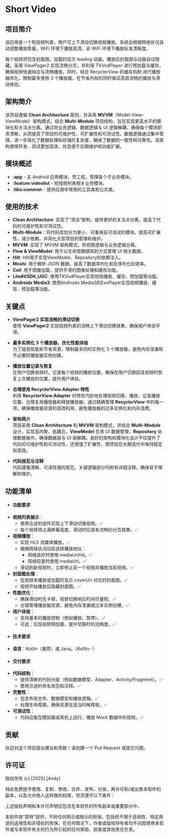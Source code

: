 # Short Video

## 项目简介

该应用是一个短视频列表，用户可上下滑动切换视频播放。系统会根据网络状况自动调整播放质量，WiFi 环境下播放高清，非 WiFi 环境下播放标准清晰度。

每个视频项包含封面图，加载时显示 loading 动画，播放后封面图与动画自动隐藏。采用 ViewPager2 实现流畅分页，并利用 TXVodPlayer 进行预加载与缓存，确保视频快速响应与流畅播放。同时，结合 RecyclerView 的缓存机制 进行播放器优化，限制最多使用 3 个播放器，在节省内存的同时保证高效流畅的播放与滑动体验。

## 架构简介

该项目遵循 **Clean Architecture** 原则，并采用 **MVVM**（Model-View-ViewModel）架构模式，结合 **Multi-Module** 项目结构，旨在实现更高水平的模块化和关注点分离。通过将业务逻辑、数据逻辑与 UI 逻辑解耦，确保每个模块职责清晰，从而提高了项目的可维护性、可扩展性和可测试性。数据逻辑通过集中管理，进一步简化了数据处理和存储的复杂度，确保了数据的一致性和可靠性。该架构使得开发、测试更加高效，并且便于后期维护和功能扩展。

## 模块概述

- **:app** - 主 Android 应用模块，壳工程，管理各个子业务模块。
- **:feature:videolist** - 短视频列表相关业务模块。
- **:libs:common** - 提供应用中常用的工具类和公共类。

## 使用的技术

- **Clean Architecture**: 实现了“清洁”架构，提供更好的关注点分离，提高了代码的可维护性和可测试性。
- **Multi-Module**：将代码库划分为更小、可重用且可测试的模块，提高可扩展性，减少依赖，并简化大型项目的管理和维护。
- **MVVM**: 实现了 MVVM 架构模式，将视图逻辑与业务逻辑分离。
- **Flow & ViewModel**: 用于以生命周期感知的方式管理 UI 相关数据。
- **Hilt**: Hilt用于实现ViewModel、Repository的依赖注入。
- **Moshi**: 用于解析 JSON 数据，提高了数据序列化和反序列化的效率。
- **Coil**: 用于图像加载，提供平滑的图像处理和缓存功能。
- **LiteAVSDK_UGC**: 使用TXVodPlayer实现视频播放、缓存、预加载等功能。
- **Androidx Media3**: 使用Androidx Media3的ExoPlayer实现视频播放、缓存、预加载等功能。

## 关键点

- **ViewPager2 实现流畅的滑动切换**  
  使用 **ViewPager2** 实现视频列表的流畅上下滑动切换效果，确保用户体验平滑。

- **最多实例化 3 个播放器，优化性能体验**  
  为了提高性能和节省资源，限制最多同时实例化 3 个播放器，避免内存泄漏和不必要的播放器实例创建。

- **播放位置记录与恢复**  
  在用户切换视频时，记录每个视频的播放位置，确保在用户切换回该视频时恢复上次播放的位置，提升用户体验。

- **合理使用 RecyclerView.Adapter 特性**  
  利用 **RecyclerView.Adapter** 的特性巧妙地处理视频切换、播放、记录播放位置、合理复用播放器和释放播放器。通过精确管理 **RecyclerView** 中的每一项，确保播放器资源的高效利用，避免播放器的过多实例化和内存浪费。

- **架构简介**  
  项目采用 **Clean Architecture** 和 **MVVM** 架构模式，并结合 **Multi-Module** 设计，实现高内聚、低耦合。**ViewModel** 负责 UI 数据管理，**Repository** 处理数据操作，确保数据层与 UI 层解耦。良好的架构和模块化设计不仅提升了代码的可维护性和可测试性，还增强了扩展性，使项目在长期迭代中保持稳定和高效。

- **代码规范与注释**  
  代码遵循清晰、可读性强的规范，关键逻辑部分均附有详细注释，确保易于理解和维护。

## 功能清单
- #### 功能要求
- **视频列表展示**：
    - 使用合适的组件实现上下滑动切换视频。✅
    - 每个视频项占满屏幕高度，滑动时应具有流畅的分页效果。✅
- **视频播放**：
    - 实现 HLS 流媒体播放。✅
    - 根据网络状况动态选择播放地址：
        - 网络良好时使用 mediaUrlHd。✅
        - 网络较差时使用 mediaUrl。✅
    - 滑动到新视频时，立即停止前一个视频并播放当前视频。✅
- **封面图处理**：
    - 在视频未播放或加载时显示 coverUrl 对应的封面图。✅
    - 视频开始播放后隐藏封面图。✅
- **性能优化**：
    - 确保滑动时无卡顿，视频切换响应时间尽量短。✅
    - 合理管理播放器资源，避免内存泄漏或过多实例创建。✅
- **用户体验**：
    - 支持基本的播放控制（例如播放、暂停）。✅
    - 可选：实现视频预加载，提升切换时的流畅度。✅
- #### 技术要求
- **语言**：Kotlin（推荐）或 Java。（Kotlin✅）
- #### 交付要求
- **代码结构**：
    - 提供清晰的代码分层（例如数据模型、Adapter、Activity/Fragment）。✅
    - 使用合适的命名规范和注释。✅
- **完整性**：
    - 包含布局文件、数据模型和播放逻辑。✅
    - 处理生命周期，确保资源在适当时候释放。✅
- **可测试性**：
    - 代码应能在模拟器或真机上运行，播放 Mock 数据中的视频。✅

## 贡献

欢迎对这个项目提出建议和贡献！请创建一个 Pull Request 或提交问题。

## 许可证

版权所有 (c) [2025] [Andy]

特此免费授予使用、复制、修改、合并、发布、分发、再许可和/或出售本软件的副本，以及允许他人这样做的权限，但须遵守以下条件：

上述版权声明和本许可声明应包含在本软件的所有副本或重要部分中。

本软件按“原样”提供，不附任何明示或暗示的担保，包括但不限于适销性、特定用途的适用性和非侵权的担保。在任何情况下，作者或版权持有者均不对因使用本软件或与本软件有关的行为所引起的任何索赔、损害或其他责任负责。

